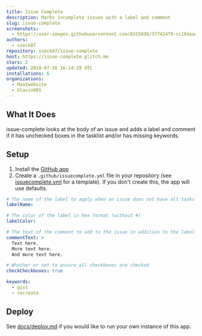 ```yaml
---
title: Issue Complete
description: Marks incomplete issues with a label and comment
slug: issue-complete
screenshots:
  - https://user-images.githubusercontent.com/8315038/37742479-cc18daaa-2d33-11e8-886e-6de63df96edd.png
authors:
  - szeck87
repository: szeck87/issue-complete
host: https://issue-complete.glitch.me
stars: 2
updated: 2018-07-16 16:14:29 UTC
installations: 6
organizations:
  - Maatwebsite
  - Glavin001
---
```


## What It Does

issue-complete looks at the body of an issue and adds a label and comment if it has unchecked boxes in the tasklist and/or has missing keywords.

## Setup

1. Install the [GitHub app](https://github.com/apps/issue-complete)
2. Create a `.github/issuecomplete.yml` file in your repository (see [issuecomplete.yml](https://github.com/szeck87/issue-complete/blob/master/issuecomplete.yml) for a template). If you don't create this, the app will use defaults.

```yaml
# The name of the label to apply when an issue does not have all tasks checked
labelName:

# The color of the label in hex format (without #)
labelColor:

# The text of the comment to add to the issue in addition to the label
commentText: >
  Text here.
  More text here.
  And more text here.

# Whether or not to ensure all checkboxes are checked
checkCheckboxes: true

keywords:
  - gist
  - recreate
```

## Deploy

See [docs/deploy.md](https://github.com/szeck87/issue-complete/blob/master/docs/deploy.md) if you would like to run your own instance of this app.
